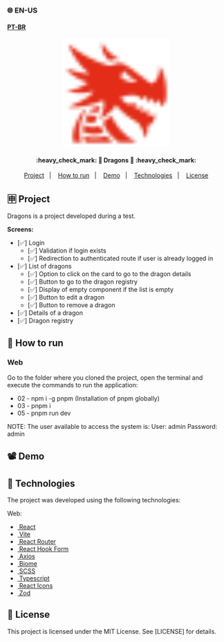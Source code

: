 ### 🌐 EN-US
#### [PT-BR](https://github.com/ArthurFakhouri/Dragons/blob/main/README.md)

<div align="center">
    <img alt="dragons" title="#dragons" src=".github/logo.svg" width="250px" />
</div>

<h4 align="center"> 
	:heavy_check_mark: 🚀 Dragons 🚀 :heavy_check_mark:
</h4>

<p align="center">
  <a href="#-project">Project</a>&nbsp;&nbsp;&nbsp;|&nbsp;&nbsp;&nbsp;
  <a href="#-how-to-run">How to run</a>&nbsp;&nbsp;&nbsp;|&nbsp;&nbsp;&nbsp;
  <a href="#%EF%B8%8F-demo">Demo</a>&nbsp;&nbsp;&nbsp;|&nbsp;&nbsp;&nbsp;
  <a href="#-technologies">Technologies</a>&nbsp;&nbsp;&nbsp;|&nbsp;&nbsp;&nbsp;
  <a href="#memo-license">License</a>
</p>

## 🈸 Project
Dragons is a project developed during a test.

<b>Screens:</b>
- [✅] Login
  - [✅] Validation if login exists
  - [✅] Redirection to authenticated route if user is already logged in
- [✅] List of dragons
  - [✅] Option to click on the card to go to the dragon details
  - [✅] Button to go to the dragon registry
  - [✅] Display of empty component if the list is empty
  - [✅] Button to edit a dragon
  - [✅] Button to remove a dragon
- [✅] Details of a dragon
- [✅] Dragon registry

## 🔧 How to run

### Web
Go to the folder where you cloned the project, open the terminal and execute the commands to run the application:
- 02 - npm i -g pnpm (Installation of pnpm globally)
- 03 - pnpm i
- 05 - pnpm run dev

NOTE: The user available to access the system is:
User: admin
Password: admin

## 📽️ Demo






## 🚀 Technologies

The project was developed using the following technologies:

Web:
- [<img alt="" src="https://react.dev/favicon.ico" width="16px" /> React](https://react.dev)
- [<img alt="" src="https://vite.dev/logo.svg" width="16px" /> Vite](https://react.dev)
- [<img alt="" src="https://reactrouter.com/favicon-dark.png" width="16px" /> React Router](https://react.dev)
- [<img alt="" src="https://react-hook-form.com/images/logo/react-hook-form-logo-only.png" width="16px" /> React Hook Form](https://react-hook-form.com/)
- [<img alt="" src="https://axios-http.com/assets/favicon.ico" width="16px" /> Axios](https://axios-http.com/)
- [<img alt="" src="https://biomejs.dev/img/favicon.svg" width="16px" /> Biome](https://biomejs.dev)
- [<img alt="" src="https://sass-lang.com/icon.png" width="16px" /> SCSS](https://tailwindcss.com)
- [<img alt="" src="https://www.typescriptlang.org/favicon.ico" width="16px" /> Typescript](https://www.typescriptlang.org)
- [<img alt="" src="https://react-icons.github.io/react-icons/favicon.png" width="16px" /> React Icons](https://phosphoricons.com)
- [<img alt="" src="https://zod.dev/static/favicon.ico" width="16px" /> Zod](https://zod.dev/)

## :memo: License
This project is licensed under the MIT License. See [LICENSE] for details.

